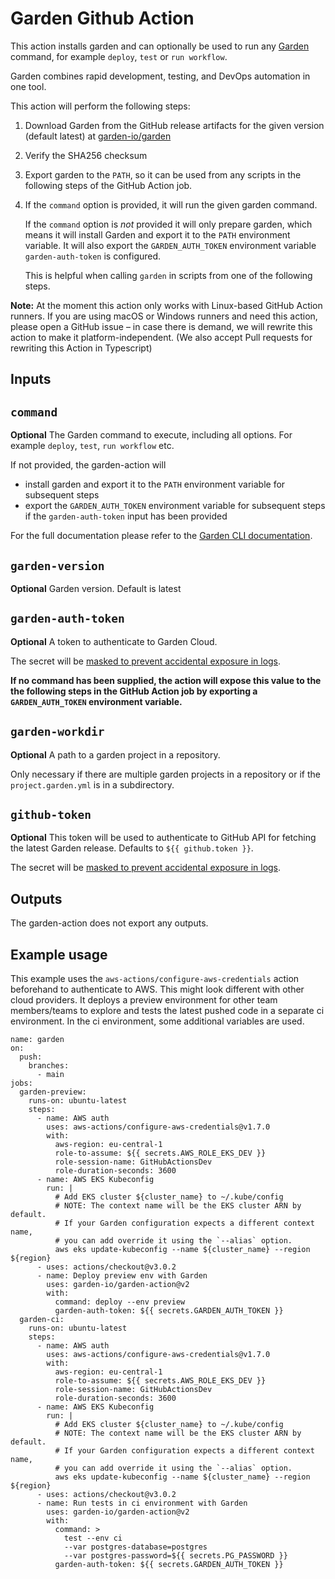 # Garden Github Action

This action installs garden and can optionally be used to run any [Garden](https://garden.io) command, for example `deploy`, `test` or `run workflow`.

Garden combines rapid development, testing, and DevOps automation in one tool.

This action will perform the following steps:

1. Download Garden from the GitHub release artifacts for the given version (default latest) at [garden-io/garden](https://github.com/garden-io/garden)
2. Verify the SHA256 checksum
3. Export garden to the `PATH`, so it can be used from any scripts in the following steps of the GitHub Action job.
4. If the `command` option is provided, it will run the given garden command.

   If the `command` option is *not* provided it will only prepare garden, which means it will install Garden and export it to the `PATH` environment variable. It will also export the `GARDEN_AUTH_TOKEN` environment variable `garden-auth-token` is configured.

   This is helpful when calling `garden` in scripts from one of the following steps.

**Note:** At the moment this action only works with Linux-based GitHub Action runners.
If you are using macOS or Windows runners and need this action, please open a GitHub issue – in case there is demand, we will rewrite this action to make it platform-independent. (We also accept Pull requests for rewriting this Action in Typescript)

## Inputs

## `command`

**Optional** The Garden command to execute, including all options. For example `deploy`, `test`, `run workflow` etc.

If not provided, the garden-action will
- install garden and export it to the `PATH` environment variable for subsequent steps
- export the `GARDEN_AUTH_TOKEN` environment variable for subsequent steps if the `garden-auth-token` input has been provided

For the full documentation please refer to the [Garden CLI documentation](https://docs.garden.io/reference/commands).

## `garden-version`

**Optional** Garden version. Default is latest

## `garden-auth-token`

**Optional** A token to authenticate to Garden Cloud.

The secret will be [masked to prevent accidental exposure in logs](https://docs.github.com/en/actions/using-workflows/workflow-commands-for-github-actions#masking-a-value-in-log).

**If no command has been supplied, the action will expose this value to the the following steps in the GitHub Action job by exporting a `GARDEN_AUTH_TOKEN` environment variable.**

## `garden-workdir`

**Optional** A path to a garden project in a repository.

Only necessary if there are multiple garden projects in a repository or if the `project.garden.yml` is in a subdirectory.

## `github-token`

**Optional** This token will be used to authenticate to GitHub API for fetching the latest Garden release. Defaults to `${{ github.token }}`.

The secret will be [masked to prevent accidental exposure in logs](https://docs.github.com/en/actions/using-workflows/workflow-commands-for-github-actions#masking-a-value-in-log).


## Outputs

The garden-action does not export any outputs.

## Example usage

This example uses the `aws-actions/configure-aws-credentials` action beforehand to authenticate to AWS. This might look different with other cloud providers.
It deploys a preview environment for other team members/teams to explore and tests the latest pushed code in a separate ci environment. In the ci environment, some additional variables are used.

```
name: garden
on:
  push:
    branches:
      - main
jobs:
  garden-preview:
    runs-on: ubuntu-latest
    steps:
      - name: AWS auth
        uses: aws-actions/configure-aws-credentials@v1.7.0
        with:
          aws-region: eu-central-1
          role-to-assume: ${{ secrets.AWS_ROLE_EKS_DEV }}
          role-session-name: GitHubActionsDev
          role-duration-seconds: 3600
      - name: AWS EKS Kubeconfig
        run: |
          # Add EKS cluster ${cluster_name} to ~/.kube/config
          # NOTE: The context name will be the EKS cluster ARN by default.
          # If your Garden configuration expects a different context name,
          # you can add override it using the `--alias` option.
          aws eks update-kubeconfig --name ${cluster_name} --region ${region}
      - uses: actions/checkout@v3.0.2
      - name: Deploy preview env with Garden
        uses: garden-io/garden-action@v2
        with:
          command: deploy --env preview
          garden-auth-token: ${{ secrets.GARDEN_AUTH_TOKEN }}
  garden-ci:
    runs-on: ubuntu-latest
    steps:
      - name: AWS auth
        uses: aws-actions/configure-aws-credentials@v1.7.0
        with:
          aws-region: eu-central-1
          role-to-assume: ${{ secrets.AWS_ROLE_EKS_DEV }}
          role-session-name: GitHubActionsDev
          role-duration-seconds: 3600
      - name: AWS EKS Kubeconfig
        run: |
          # Add EKS cluster ${cluster_name} to ~/.kube/config
          # NOTE: The context name will be the EKS cluster ARN by default.
          # If your Garden configuration expects a different context name,
          # you can add override it using the `--alias` option.
          aws eks update-kubeconfig --name ${cluster_name} --region ${region}
      - uses: actions/checkout@v3.0.2
      - name: Run tests in ci environment with Garden
        uses: garden-io/garden-action@v2
        with:
          command: >
            test --env ci
            --var postgres-database=postgres
            --var postgres-password=${{ secrets.PG_PASSWORD }}
          garden-auth-token: ${{ secrets.GARDEN_AUTH_TOKEN }}
```
